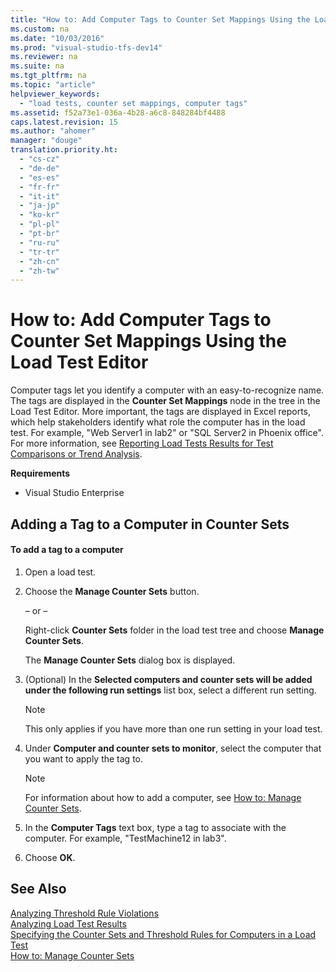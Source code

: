 ```yaml
---
title: "How to: Add Computer Tags to Counter Set Mappings Using the Load Test Editor"
ms.custom: na
ms.date: "10/03/2016"
ms.prod: "visual-studio-tfs-dev14"
ms.reviewer: na
ms.suite: na
ms.tgt_pltfrm: na
ms.topic: "article"
helpviewer_keywords: 
  - "load tests, counter set mappings, computer tags"
ms.assetid: f52a73e1-036a-4b28-a6c8-848284bf4488
caps.latest.revision: 15
ms.author: "ahomer"
manager: "douge"
translation.priority.ht: 
  - "cs-cz"
  - "de-de"
  - "es-es"
  - "fr-fr"
  - "it-it"
  - "ja-jp"
  - "ko-kr"
  - "pl-pl"
  - "pt-br"
  - "ru-ru"
  - "tr-tr"
  - "zh-cn"
  - "zh-tw"
---
```

# How to: Add Computer Tags to Counter Set Mappings Using the Load Test Editor
Computer tags let you identify a computer with an easy-to-recognize name. The tags are displayed in the **Counter Set Mappings** node in the tree in the Load Test Editor. More important, the tags are displayed in Excel reports, which help stakeholders identify what role the computer has in the load test. For example, "Web Server1 in lab2" or "SQL Server2 in Phoenix office". For more information, see [Reporting Load Tests Results for Test Comparisons or Trend Analysis](../dv_TeamTestALM/reporting-load-tests-results-for-test-comparisons-or-trend-analysis.md).  
  
 **Requirements**  
  
-   Visual Studio Enterprise  
  
## Adding a Tag to a Computer in Counter Sets  
  
#### To add a tag to a computer  
  
1.  Open a load test.  
  
2.  Choose the **Manage Counter Sets** button.  
  
     – or –  
  
     Right-click **Counter Sets** folder in the load test tree and choose **Manage Counter Sets**.  
  
     The **Manage Counter Sets** dialog box is displayed.  
  
3.  (Optional) In the **Selected computers and counter sets will be added under the following run settings** list box, select a different run setting.  
  
    > [!NOTE]
    >  This only applies if you have more than one run setting in your load test.  
  
4.  Under **Computer and counter sets to monitor**, select the computer that you want to apply the tag to.  
  
    > [!NOTE]
    >  For information about how to add a computer, see [How to: Manage Counter Sets](../dv_TeamTestALM/how-to--manage-counter-sets-using-the-load-test-editor.md).  
  
5.  In the **Computer Tags** text box, type a tag to associate with the computer. For example, "TestMachine12 in lab3".  
  
6.  Choose **OK**.  
  
## See Also  
 [Analyzing Threshold Rule Violations](../dv_TeamTestALM/analyzing-threshold-rule-violations-in-load-tests-using-the-load-test-analyzer.md)   
 [Analyzing Load Test Results](../dv_TeamTestALM/analyzing-load-test-results-using-the-load-test-analyzer.md)   
 [Specifying the Counter Sets and Threshold Rules for Computers in a Load Test](../dv_TeamTestALM/specifying-the-counter-sets-and-threshold-rules-for-computers-in-a-load-test.md)   
 [How to: Manage Counter Sets](../dv_TeamTestALM/how-to--manage-counter-sets-using-the-load-test-editor.md)